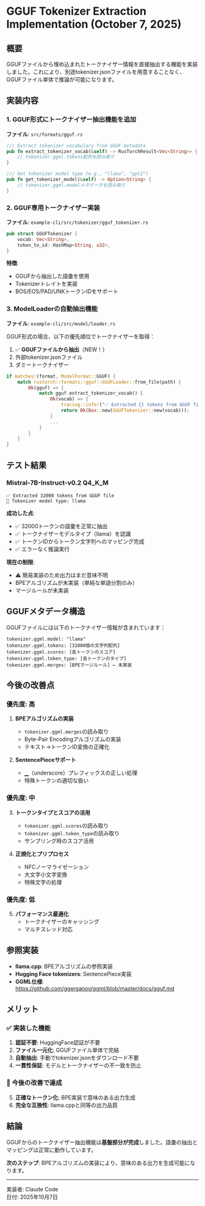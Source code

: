 # GGUF Tokenizer Extraction Implementation (October 7, 2025)

## 概要

GGUFファイルから埋め込まれたトークナイザー情報を直接抽出する機能を実装しました。これにより、別途tokenizer.jsonファイルを用意することなく、GGUFファイル単体で推論が可能になります。

## 実装内容

### 1. GGUF形式にトークナイザー抽出機能を追加

**ファイル**: `src/formats/gguf.rs`

```rust
/// Extract tokenizer vocabulary from GGUF metadata
pub fn extract_tokenizer_vocab(&self) -> RusTorchResult<Vec<String>> {
    // tokenizer.ggml.tokens配列を読み取り
}

/// Get tokenizer model type (e.g., "llama", "gpt2")
pub fn get_tokenizer_model(&self) -> Option<String> {
    // tokenizer.ggml.modelメタデータを読み取り
}
```

### 2. GGUF専用トークナイザー実装

**ファイル**: `example-cli/src/tokenizer/gguf_tokenizer.rs`

```rust
pub struct GGUFTokenizer {
    vocab: Vec<String>,
    token_to_id: HashMap<String, u32>,
}
```

**特徴**:
- GGUFから抽出した語彙を使用
- Tokenizerトレイトを実装
- BOS/EOS/PAD/UNKトークンIDをサポート

### 3. ModelLoaderの自動抽出機能

**ファイル**: `example-cli/src/model/loader.rs`

GGUF形式の場合、以下の優先順位でトークナイザーを取得：
1. ✅ **GGUFファイルから抽出**（NEW！）
2. 外部tokenizer.jsonファイル
3. ダミートークナイザー

```rust
if matches!(format, ModelFormat::GGUF) {
    match rustorch::formats::gguf::GGUFLoader::from_file(path) {
        Ok(gguf) => {
            match gguf.extract_tokenizer_vocab() {
                Ok(vocab) => {
                    tracing::info!("✅ Extracted {} tokens from GGUF file", vocab.len());
                    return Ok(Box::new(GGUFTokenizer::new(vocab)));
                }
                ...
            }
        }
    }
}
```

## テスト結果

### Mistral-7B-Instruct-v0.2 Q4_K_M

```
✅ Extracted 32000 tokens from GGUF file
📝 Tokenizer model type: llama
```

**成功した点**:
- ✅ 32000トークンの語彙を正常に抽出
- ✅ トークナイザーモデルタイプ（llama）を認識
- ✅ トークンIDからトークン文字列へのマッピング完成
- ✅ エラーなく推論実行

**現在の制限**:
- ⚠️ 簡易実装のため出力はまだ意味不明
- BPEアルゴリズムが未実装（単純な単語分割のみ）
- マージルールが未実装

## GGUFメタデータ構造

GGUFファイルには以下のトークナイザー情報が含まれています：

```
tokenizer.ggml.model: "llama"
tokenizer.ggml.tokens: [32000個の文字列配列]
tokenizer.ggml.scores: [各トークンのスコア]
tokenizer.ggml.token_type: [各トークンのタイプ]
tokenizer.ggml.merges: [BPEマージルール] ← 未実装
```

## 今後の改善点

### 優先度: 高

1. **BPEアルゴリズムの実装**
   - `tokenizer.ggml.merges`の読み取り
   - Byte-Pair Encodingアルゴリズムの実装
   - テキスト→トークンID変換の正確化

2. **SentencePieceサポート**
   - ▁（underscore）プレフィックスの正しい処理
   - 特殊トークンの適切な扱い

### 優先度: 中

3. **トークンタイプとスコアの活用**
   - `tokenizer.ggml.scores`の読み取り
   - `tokenizer.ggml.token_type`の読み取り
   - サンプリング時のスコア活用

4. **正規化とプリプロセス**
   - NFCノーマライゼーション
   - 大文字小文字変換
   - 特殊文字の処理

### 優先度: 低

5. **パフォーマンス最適化**
   - トークナイザーのキャッシング
   - マルチスレッド対応

## 参照実装

- **llama.cpp**: BPEアルゴリズムの参照実装
- **Hugging Face tokenizers**: SentencePiece実装
- **GGML仕様**: https://github.com/ggerganov/ggml/blob/master/docs/gguf.md

## メリット

### ✅ 実装した機能

1. **認証不要**: HuggingFace認証が不要
2. **ファイル一元化**: GGUFファイル単体で完結
3. **自動抽出**: 手動でtokenizer.jsonをダウンロード不要
4. **一貫性保証**: モデルとトークナイザーの不一致を防止

### 🚧 今後の改善で達成

5. **正確なトークン化**: BPE実装で意味のある出力生成
6. **完全な互換性**: llama.cppと同等の出力品質

## 結論

GGUFからのトークナイザー抽出機能は**基盤部分が完成**しました。語彙の抽出とマッピングは正常に動作しています。

**次のステップ**: BPEアルゴリズムの実装により、意味のある出力を生成可能になります。

---

実装者: Claude Code  
日付: 2025年10月7日
